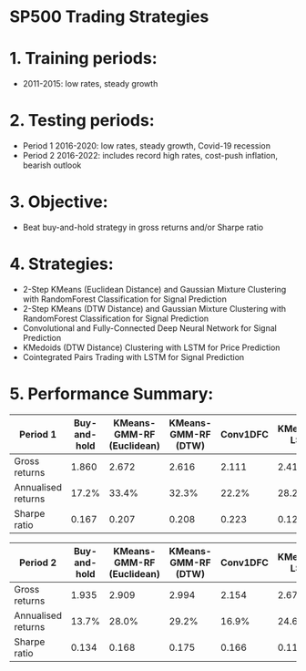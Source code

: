 # SP500 Trading Strategies

# 1. Training periods:
- 2011-2015: low rates, steady growth

# 2. Testing periods:
- Period 1 2016-2020: low rates, steady growth, Covid-19 recession
- Period 2 2016-2022: includes record high rates, cost-push inflation, bearish outlook

# 3. Objective:
- Beat buy-and-hold strategy in gross returns and/or Sharpe ratio

# 4. Strategies:
- 2-Step KMeans (Euclidean Distance) and Gaussian Mixture Clustering with RandomForest Classification for Signal Prediction
- 2-Step KMeans (DTW Distance) and Gaussian Mixture Clustering with RandomForest Classification for Signal Prediction
- Convolutional and Fully-Connected Deep Neural Network for Signal Prediction
- KMedoids (DTW Distance) Clustering with LSTM for Price Prediction
- Cointegrated Pairs Trading with LSTM for Signal Prediction

# 5. Performance Summary:

|Period 1|Buy-and-hold|KMeans-GMM-RF (Euclidean)|KMeans-GMM-RF (DTW)|Conv1DFC|KMedoids-LSTM|Cointegration-LSTM|
|---|---|---|---|---|---|---|
|Gross returns|1.860|2.672|2.616|2.111|2.412|1.521|
|Annualised returns|17.2%|33.4%|32.3%|22.2%|28.2%|10.4%|
|Sharpe ratio|0.167|0.207|0.208|0.223|0.129|0.169|

|Period 2|Buy-and-hold|KMeans-GMM-RF (Euclidean)|KMeans-GMM-RF (DTW)|Conv1DFC|KMedoids-LSTM|Cointegration-LSTM|
|---|---|---|---|---|---|---|
|Gross returns|1.935|2.909|2.994|2.154|2.678|1.680|
|Annualised returns|13.7%|28.0%|29.2%|16.9%|24.6%|9.96%|
|Sharpe ratio|0.134|0.168|0.175|0.166|0.114|0.145|